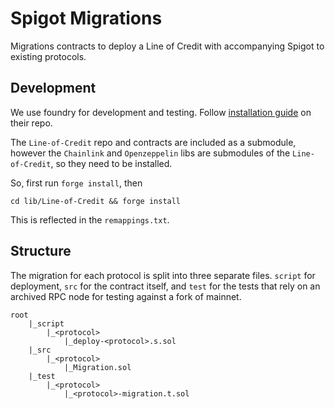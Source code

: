 # Spigot Migrations

Migrations contracts to deploy a Line of Credit with accompanying Spigot to existing protocols.

## Development

We use foundry for development and testing. Follow [installation guide](https://github.com/foundry-rs/foundry) on their repo.

The `Line-of-Credit` repo and contracts are included as a submodule, however the `Chainlink` and `Openzeppelin` libs are submodules of the `Line-of-Credit`, so they need to be installed.

So, first run `forge install`, then

`cd lib/Line-of-Credit && forge install`

This is reflected in the `remappings.txt`.

## Structure

The migration for each protocol is split into three separate files. `script` for deployment, `src` for the contract itself, and `test` for the tests that rely on an archived RPC node for testing against a fork of mainnet.

```
root
    |_script
        |_<protocol>
            |_deploy-<protocol>.s.sol
    |_src
        |_<protocol>
            |_Migration.sol
    |_test
        |_<protocol>
            |_<protocol>-migration.t.sol
```
